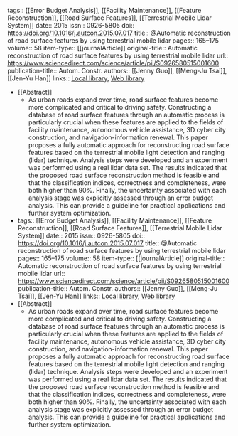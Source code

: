tags:: [[Error Budget Analysis]], [[Facility Maintenance]], [[Feature Reconstruction]], [[Road Surface Features]], [[Terrestrial Mobile Lidar System]]
date:: 2015
issn:: 0926-5805
doi:: https://doi.org/10.1016/j.autcon.2015.07.017
title:: @Automatic reconstruction of road surface features by using terrestrial mobile lidar
pages:: 165–175
volume:: 58
item-type:: [[journalArticle]]
original-title:: Automatic reconstruction of road surface features by using terrestrial mobile lidar
url:: https://www.sciencedirect.com/science/article/pii/S0926580515001600
publication-title:: Autom. Constr.
authors:: [[Jenny Guo]], [[Meng-Ju Tsai]], [[Jen-Yu Han]]
links:: [Local library](zotero://select/library/items/U4L5JJEU), [Web library](https://www.zotero.org/users/9756735/items/U4L5JJEU)

- [[Abstract]]
	- As urban roads expand over time, road surface features become more complicated and critical to driving safety. Constructing a database of road surface features through an automatic process is particularly crucial when these features are applied to the fields of facility maintenance, autonomous vehicle assistance, 3D cyber city construction, and navigation-information renewal. This paper proposes a fully automatic approach for reconstructing road surface features based on the terrestrial mobile light detection and ranging (lidar) technique. Analysis steps were developed and an experiment was performed using a real lidar data set. The results indicated that the proposed road surface reconstruction method is feasible and that the classification indices, correctness and completeness, were both higher than 90%. Finally, the uncertainty associated with each analysis stage was explicitly assessed through an error budget analysis. This can provide a guideline for practical applications and further system optimization.
- tags:: [[Error Budget Analysis]], [[Facility Maintenance]], [[Feature Reconstruction]], [[Road Surface Features]], [[Terrestrial Mobile Lidar System]]
  date:: 2015
  issn:: 0926-5805
  doi:: https://doi.org/10.1016/j.autcon.2015.07.017
  title:: @Automatic reconstruction of road surface features by using terrestrial mobile lidar
  pages:: 165–175
  volume:: 58
  item-type:: [[journalArticle]]
  original-title:: Automatic reconstruction of road surface features by using terrestrial mobile lidar
  url:: https://www.sciencedirect.com/science/article/pii/S0926580515001600
  publication-title:: Autom. Constr.
  authors:: [[Jenny Guo]], [[Meng-Ju Tsai]], [[Jen-Yu Han]]
  links:: [Local library](zotero://select/library/items/U4L5JJEU), [Web library](https://www.zotero.org/users/9756735/items/U4L5JJEU)
- [[Abstract]]
	- As urban roads expand over time, road surface features become more complicated and critical to driving safety. Constructing a database of road surface features through an automatic process is particularly crucial when these features are applied to the fields of facility maintenance, autonomous vehicle assistance, 3D cyber city construction, and navigation-information renewal. This paper proposes a fully automatic approach for reconstructing road surface features based on the terrestrial mobile light detection and ranging (lidar) technique. Analysis steps were developed and an experiment was performed using a real lidar data set. The results indicated that the proposed road surface reconstruction method is feasible and that the classification indices, correctness and completeness, were both higher than 90%. Finally, the uncertainty associated with each analysis stage was explicitly assessed through an error budget analysis. This can provide a guideline for practical applications and further system optimization.
